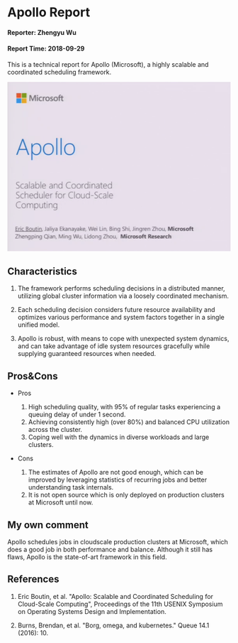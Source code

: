 # Apollo Report
#### Reporter: Zhengyu Wu
#### Report Time: 2018-09-29

This is a technical report for Apollo (Microsoft), a highly
scalable and coordinated scheduling framework.

![](https://github.com/GEORGE5961/markdown_photos/blob/master/apollo.png?raw=true)

## Characteristics
1. The framework performs scheduling decisions in a distributed manner, utilizing global cluster information via a loosely coordinated mechanism.

2. Each scheduling decision considers future resource availability
and optimizes various performance and system factors together in a single unified model.

3. Apollo is robust, with means to cope with unexpected system dynamics, and can take advantage of idle system resources gracefully while supplying guaranteed resources when needed.

## Pros&Cons

* Pros 
	1. High scheduling quality, with 95% of regular tasks experiencing a queuing delay of under 1 second.
	2. Achieving consistently high (over 80%) and balanced CPU utilization across the cluster.
	3. Coping well with the dynamics in diverse workloads and large clusters.

* Cons
	1. The estimates of Apollo are not good enough, which can be improved by leveraging statistics of recurring jobs and better understanding task internals.
	2. It is not open source which is only deployed on production
clusters at Microsoft until now.

## My own comment

Apollo schedules jobs in cloudscale production clusters at Microsoft, 
which does a good job in both performance and balance. Although it still has flaws, Apollo is the state-of-art framework in this field.

## References

1. Eric Boutin, et al. "Apollo: Scalable and Coordinated Scheduling
for Cloud-Scale Computing",  Proceedings of the 11th USENIX Symposium on Operating Systems Design and Implementation.

2. Burns, Brendan, et al. "Borg, omega, and kubernetes." Queue 14.1 (2016): 10.